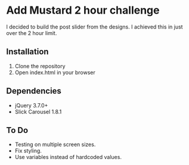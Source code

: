 # Add Mustard 2 hour challenge

I decided to build the post slider from the designs. I achieved this in just over the 2 hour limit.

## Installation

1. Clone the repository
2. Open index.html in your browser

## Dependencies

- jQuery 3.7.0+
- Slick Carousel 1.8.1

## To Do

- Testing on multiple screen sizes.
- Fix styling.
- Use variables instead of hardcoded values.